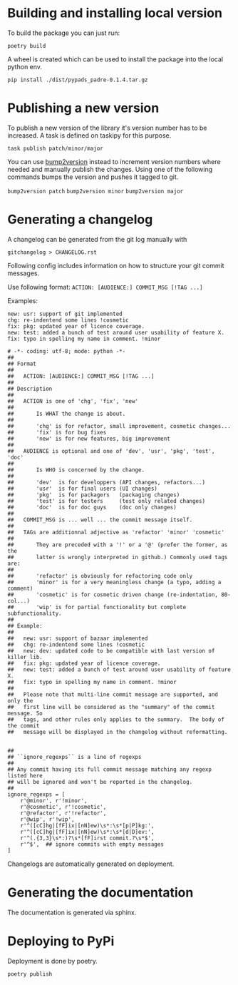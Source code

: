 # Building and installing local version

To build the package you can just run:

``
poetry build
``

A wheel is created which can be used to install the package into the local python env.

``
pip install ./dist/pypads_padre-0.1.4.tar.gz
``

# Publishing a new version

To publish a new version of the library it's version number has to be increased.
A task is defined on taskipy for this purpose.

``
task publish patch/minor/major
``

You can use [bump2version](https://pypi.org/project/bump2version/) instead to increment version numbers where needed and manually publish the changes.
Using one of the following commands bumps the version and pushes it tagged to git.

``
bump2version patch
``
``
bump2version minor
``
``
bump2version major
``

# Generating a changelog

A changelog can be generated from the git log manually with 

``
gitchangelog > CHANGELOG.rst
``

Following config includes information on how to structure your git commit messages.

Use following format: ``ACTION: [AUDIENCE:] COMMIT_MSG [!TAG ...]``

Examples:

````
new: usr: support of git implemented
chg: re-indentend some lines !cosmetic
fix: pkg: updated year of licence coverage.
new: test: added a bunch of test around user usability of feature X.
fix: typo in spelling my name in comment. !minor
````

````
# -*- coding: utf-8; mode: python -*-
##
## Format
##
##   ACTION: [AUDIENCE:] COMMIT_MSG [!TAG ...]
##
## Description
##
##   ACTION is one of 'chg', 'fix', 'new'
##
##       Is WHAT the change is about.
##
##       'chg' is for refactor, small improvement, cosmetic changes...
##       'fix' is for bug fixes
##       'new' is for new features, big improvement
##
##   AUDIENCE is optional and one of 'dev', 'usr', 'pkg', 'test', 'doc'
##
##       Is WHO is concerned by the change.
##
##       'dev'  is for developpers (API changes, refactors...)
##       'usr'  is for final users (UI changes)
##       'pkg'  is for packagers   (packaging changes)
##       'test' is for testers     (test only related changes)
##       'doc'  is for doc guys    (doc only changes)
##
##   COMMIT_MSG is ... well ... the commit message itself.
##
##   TAGs are additionnal adjective as 'refactor' 'minor' 'cosmetic'
##
##       They are preceded with a '!' or a '@' (prefer the former, as the
##       latter is wrongly interpreted in github.) Commonly used tags are:
##
##       'refactor' is obviously for refactoring code only
##       'minor' is for a very meaningless change (a typo, adding a comment)
##       'cosmetic' is for cosmetic driven change (re-indentation, 80-col...)
##       'wip' is for partial functionality but complete subfunctionality.
##
## Example:
##
##   new: usr: support of bazaar implemented
##   chg: re-indentend some lines !cosmetic
##   new: dev: updated code to be compatible with last version of killer lib.
##   fix: pkg: updated year of licence coverage.
##   new: test: added a bunch of test around user usability of feature X.
##   fix: typo in spelling my name in comment. !minor
##
##   Please note that multi-line commit message are supported, and only the
##   first line will be considered as the "summary" of the commit message. So
##   tags, and other rules only applies to the summary.  The body of the commit
##   message will be displayed in the changelog without reformatting.


##
## ``ignore_regexps`` is a line of regexps
##
## Any commit having its full commit message matching any regexp listed here
## will be ignored and won't be reported in the changelog.
##
ignore_regexps = [
    r'@minor', r'!minor',
    r'@cosmetic', r'!cosmetic',
    r'@refactor', r'!refactor',
    r'@wip', r'!wip',
    r'^([cC]hg|[fF]ix|[nN]ew)\s*:\s*[p|P]kg:',
    r'^([cC]hg|[fF]ix|[nN]ew)\s*:\s*[d|D]ev:',
    r'^(.{3,3}\s*:)?\s*[fF]irst commit.?\s*$',
    r'^$',  ## ignore commits with empty messages
]
````

Changelogs are automatically generated on deployment.

# Generating the documentation

The documentation is generated via sphinx.

# Deploying to PyPi

Deployment is done by poetry.

``
poetry publish
``